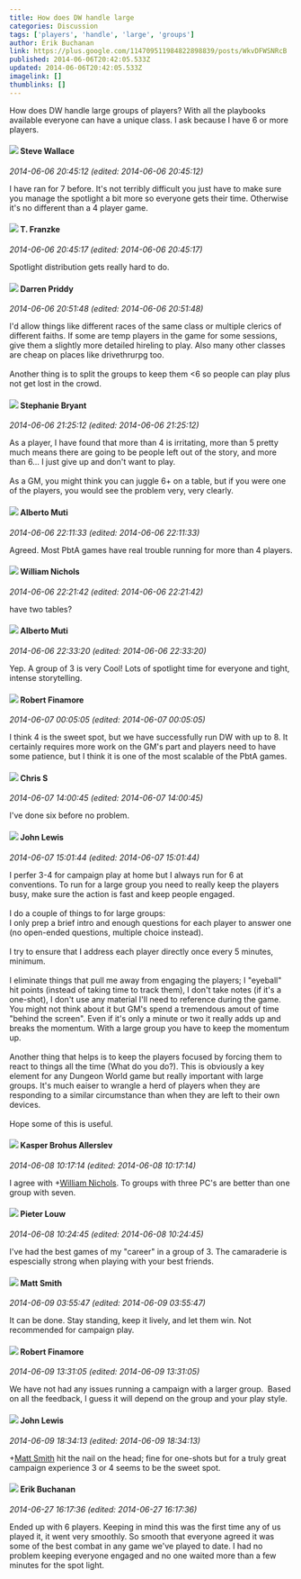 ```yaml
---
title: How does DW handle large
categories: Discussion
tags: ['players', 'handle', 'large', 'groups']
author: Erik Buchanan
link: https://plus.google.com/114709511984822898839/posts/WkvDFWSNRcB
published: 2014-06-06T20:42:05.533Z
updated: 2014-06-06T20:42:05.533Z
imagelink: []
thumblinks: []
---
```


How does DW handle large groups of players? With all the playbooks available everyone can have a unique class. I ask because I have 6 or more players. 
<div id='comment z13cjvtaekbfshx5l04ccrjjkmn3f3rrlyw0k'>
  <h4><img src='{{site.baseurl}}//images/avatars/110005054306667565625_photo.jpg'> Steve Wallace</h4>
      <p><cite>2014-06-06 20:45:12 (edited: 2014-06-06 20:45:12)</cite></p>
        <p>I have ran for 7 before. It&#39;s not terribly difficult you just have to make sure you manage the spotlight a bit more so everyone gets their time. Otherwise it&#39;s no different than a 4 player game.</p>
</div>
        

<div id='comment z13cjvtaekbfshx5l04ccrjjkmn3f3rrlyw0k'>
  <h4><img src='{{site.baseurl}}//images/avatars/110330901807759406775_photo.jpg'> T. Franzke</h4>
      <p><cite>2014-06-06 20:45:17 (edited: 2014-06-06 20:45:17)</cite></p>
        <p>Spotlight distribution gets really hard to do.</p>
</div>
        

<div id='comment z13cjvtaekbfshx5l04ccrjjkmn3f3rrlyw0k'>
  <h4><img src='{{site.baseurl}}//images/avatars/105875318948666656289_photo.jpg'> Darren Priddy</h4>
      <p><cite>2014-06-06 20:51:48 (edited: 2014-06-06 20:51:48)</cite></p>
        <p>I&#39;d allow things like different races of the same class or multiple clerics of different faiths. If some are temp players in the game for some sessions, give them a slightly more detailed hireling to play. Also many other classes are cheap on places like drivethrurpg too.<br /><br />Another thing is to split the groups to keep them &lt;6 so people can play plus not get lost in the crowd.</p>
</div>
        

<div id='comment z13cjvtaekbfshx5l04ccrjjkmn3f3rrlyw0k'>
  <h4><img src='{{site.baseurl}}//images/avatars/117607363824545671895_photo.jpg'> Stephanie Bryant</h4>
      <p><cite>2014-06-06 21:25:12 (edited: 2014-06-06 21:25:12)</cite></p>
        <p>As a player, I have found that more than 4 is irritating, more than 5 pretty much means there are going to be people left out of the story, and more than 6... I just give up and don&#39;t want to play.<br /><br />As a GM, you might think you can juggle 6+ on a table, but if you were one of the players, you would see the problem very, very clearly.</p>
</div>
        

<div id='comment z13cjvtaekbfshx5l04ccrjjkmn3f3rrlyw0k'>
  <h4><img src='{{site.baseurl}}//images/avatars/115787882201313683519_photo.jpg'> Alberto Muti</h4>
      <p><cite>2014-06-06 22:11:33 (edited: 2014-06-06 22:11:33)</cite></p>
        <p>Agreed. Most PbtA games have real trouble running for more than 4 players.</p>
</div>
        

<div id='comment z13cjvtaekbfshx5l04ccrjjkmn3f3rrlyw0k'>
  <h4><img src='{{site.baseurl}}//images/avatars/116087077877793003074_photo.jpg'> William Nichols</h4>
      <p><cite>2014-06-06 22:21:42 (edited: 2014-06-06 22:21:42)</cite></p>
        <p>have two tables?</p>
</div>
        

<div id='comment z13cjvtaekbfshx5l04ccrjjkmn3f3rrlyw0k'>
  <h4><img src='{{site.baseurl}}//images/avatars/115787882201313683519_photo.jpg'> Alberto Muti</h4>
      <p><cite>2014-06-06 22:33:20 (edited: 2014-06-06 22:33:20)</cite></p>
        <p>Yep. A group of 3 is very Cool! Lots of spotlight time for everyone and tight, intense storytelling.</p>
</div>
        

<div id='comment z13cjvtaekbfshx5l04ccrjjkmn3f3rrlyw0k'>
  <h4><img src='{{site.baseurl}}//images/avatars/110164541089160428464_photo.jpg'> Robert Finamore</h4>
      <p><cite>2014-06-07 00:05:05 (edited: 2014-06-07 00:05:05)</cite></p>
        <p>I think 4 is the sweet spot, but we have successfully run DW with up to 8.  It certainly requires more work on the GM&#39;s part and players need to have some patience, but I think it is one of the most scalable of the PbtA games.</p>
</div>
        

<div id='comment z13cjvtaekbfshx5l04ccrjjkmn3f3rrlyw0k'>
  <h4><img src='{{site.baseurl}}//images/avatars/101789477929813700533_photo.jpg'> Chris S</h4>
      <p><cite>2014-06-07 14:00:45 (edited: 2014-06-07 14:00:45)</cite></p>
        <p>I&#39;ve done six before no problem.</p>
</div>
        

<div id='comment z13cjvtaekbfshx5l04ccrjjkmn3f3rrlyw0k'>
  <h4><img src='{{site.baseurl}}//images/avatars/109359281743079012976_photo.jpg'> John Lewis</h4>
      <p><cite>2014-06-07 15:01:44 (edited: 2014-06-07 15:01:44)</cite></p>
        <p>I perfer 3-4 for campaign play at home but I always run for 6 at conventions. To run for a large group you need to really keep the players busy, make sure the action is fast and keep people engaged. <br /><br />I do a couple of things to for large groups:<br />I only prep a brief intro and enough questions for each player to answer one (no open-ended questions, multiple choice instead).<br /><br />I try to ensure that I address each player directly once every 5 minutes, minimum.<br /><br />I eliminate things that pull me away from engaging the players; I &quot;eyeball&quot; hit points (instead of taking time to track them), I don&#39;t take notes (if it&#39;s a one-shot), I don&#39;t use any material I&#39;ll need to reference during the game. You might not think about it but GM&#39;s spend a tremendous amout of time &quot;behind the screen&quot;. Even if it&#39;s only a minute or two it really adds up and breaks the momentum. With a large group you have to keep the momentum up.<br /><br />Another thing that helps is to keep the players focused by forcing them to react to things all the time (What do you do?). This is obviously a key element for any Dungeon World game but really important with large groups. It&#39;s much eaiser to wrangle a herd of players when they are responding to a similar circumstance than when they are left to their own devices.<br /><br />Hope some of this is useful.</p>
</div>
        

<div id='comment z13cjvtaekbfshx5l04ccrjjkmn3f3rrlyw0k'>
  <h4><img src='{{site.baseurl}}//images/avatars/110937611143261107555_photo.jpg'> Kasper Brohus Allerslev</h4>
      <p><cite>2014-06-08 10:17:14 (edited: 2014-06-08 10:17:14)</cite></p>
        <p>I agree with <span class="proflinkWrapper"><span class="proflinkPrefix">+</span><a class="proflink" href="https://plus.google.com/116087077877793003074" oid="116087077877793003074">William Nichols</a></span>. To groups with three PC&#39;s are better than one group with seven.</p>
</div>
        

<div id='comment z13cjvtaekbfshx5l04ccrjjkmn3f3rrlyw0k'>
  <h4><img src='{{site.baseurl}}//images/avatars/103796571177489052694_photo.jpg'> Pieter Louw</h4>
      <p><cite>2014-06-08 10:24:45 (edited: 2014-06-08 10:24:45)</cite></p>
        <p>I&#39;ve had the best games of my &quot;career&quot; in a group of 3. The camaraderie is espescially strong when playing with your best friends.</p>
</div>
        

<div id='comment z13cjvtaekbfshx5l04ccrjjkmn3f3rrlyw0k'>
  <h4><img src='{{site.baseurl}}//images/avatars/114058978089705547111_photo.jpg'> Matt Smith</h4>
      <p><cite>2014-06-09 03:55:47 (edited: 2014-06-09 03:55:47)</cite></p>
        <p>It can be done. Stay standing, keep it lively, and let them win. Not recommended for campaign play.</p>
</div>
        

<div id='comment z13cjvtaekbfshx5l04ccrjjkmn3f3rrlyw0k'>
  <h4><img src='{{site.baseurl}}//images/avatars/110164541089160428464_photo.jpg'> Robert Finamore</h4>
      <p><cite>2014-06-09 13:31:05 (edited: 2014-06-09 13:31:05)</cite></p>
        <p>We have not had any issues running a campaign with a larger group.  Based on all the feedback, I guess it will depend on the group and your play style.</p>
</div>
        

<div id='comment z13cjvtaekbfshx5l04ccrjjkmn3f3rrlyw0k'>
  <h4><img src='{{site.baseurl}}//images/avatars/109359281743079012976_photo.jpg'> John Lewis</h4>
      <p><cite>2014-06-09 18:34:13 (edited: 2014-06-09 18:34:13)</cite></p>
        <p><span class="proflinkWrapper"><span class="proflinkPrefix">+</span><a class="proflink" href="https://plus.google.com/114058978089705547111" oid="114058978089705547111">Matt Smith</a></span> hit the nail on the head; fine for one-shots but for a truly great campaign experience 3 or 4 seems to be the sweet spot.</p>
</div>
        

<div id='comment z13cjvtaekbfshx5l04ccrjjkmn3f3rrlyw0k'>
  <h4><img src='{{site.baseurl}}//images/avatars/114709511984822898839_photo.jpg'> Erik Buchanan</h4>
      <p><cite>2014-06-27 16:17:36 (edited: 2014-06-27 16:17:36)</cite></p>
        <p>Ended up with 6 players. Keeping in mind this was the first time any of us played it, it went very smoothly. So smooth that everyone agreed it was some of the best combat in any game we&#39;ve played to date. I had no problem keeping everyone engaged and no one waited more than a few minutes for the spot light.</p>
</div>
        